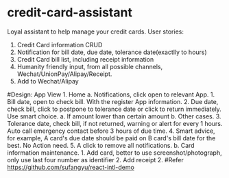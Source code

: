 # credit-card-assistant
Loyal assistant to help manage your credit cards.
User stories:
1. Credit Card information CRUD
2. Notification for bill date, due date, tolerance date(exactlly to hours)
3. Credit Card bill list, including receipt information
4. Humanity friendly input, from all possible channels, Wechat/UnionPay/Alipay/Receipt.
5. Add to Wechat/Alipay

#Design:
App View
    1. Home
        a. Notifications, click open to relevant App.
            1. Bill date, open to check bill. With the register App information.
            2. Due date, check bill, click to postpone to tolerance date or click to return immediately. Use smart choice.
                a. If amount lower than certain amount
                b. Other cases.
            3. Tolerance date, check bill, if not returned, warning or alert for every 1 hours. Auto call emergency contact before 3 hours of due time.
            4. Smart advice, for example, A card's due date should be paid on B card's bill date for the best. No Action need.
            5. A click to remove all notifications.
        b. Card information maintenance.
            1. Add card, better to use screenshot/photograph, only use last four number as identifier
            2. Add receipt
    2. 
#Refer
https://github.com/sufangyu/react-intl-demo